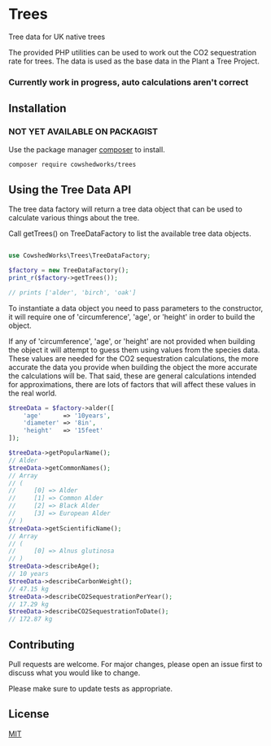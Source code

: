 # Trees

Tree data for UK native trees

The provided PHP utilities can be used to work out the CO2 sequestration rate for trees. The data is used as the base data in the Plant a Tree Project.

### Currently work in progress, auto calculations aren't correct

## Installation

### NOT YET AVAILABLE ON PACKAGIST

Use the package manager [composer](https://getcomposer.org/) to install.

```bash
composer require cowshedworks/trees
```

## Using the Tree Data API

The tree data factory will return a tree data object that can be used to calculate various things about the tree.

Call getTrees() on TreeDataFactory to list the available tree data objects.

```PHP

use CowshedWorks\Trees\TreeDataFactory;

$factory = new TreeDataFactory();
print_r($factory->getTrees());

// prints ['alder', 'birch', 'oak']
```

To instantiate a data object you need to pass parameters to the constructor, it will require one of 'circumference', 'age', or 'height' in order to build the object.

If any of 'circumference', 'age', or 'height' are not provided when building the object it will attempt to guess them using values from the species data. These values are needed for the CO2 sequestration calculations, the more accurate the data you provide when building the object the more accurate the calculations will be. That said, these are general calculations intended for approximations, there are lots of factors that will affect these values in the real world.

```PHP
$treeData = $factory->alder([
    'age'      => '10years',
    'diameter' => '8in',
    'height'   => '15feet'
]);

$treeData->getPopularName();
// Alder
$treeData->getCommonNames();
// Array
// (
//     [0] => Alder
//     [1] => Common Alder
//     [2] => Black Alder
//     [3] => European Alder
// )
$treeData->getScientificName();
// Array
// (
//     [0] => Alnus glutinosa
// )
$treeData->describeAge();
// 10 years
$treeData->describeCarbonWeight();
// 47.15 kg
$treeData->describeCO2SequestrationPerYear();
// 17.29 kg
$treeData->describeCO2SequestrationToDate();
// 172.87 kg
```


## Contributing
Pull requests are welcome. For major changes, please open an issue first to discuss what you would like to change.

Please make sure to update tests as appropriate.

## License
[MIT](https://choosealicense.com/licenses/mit/)
